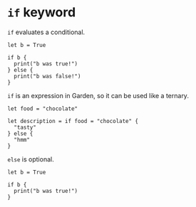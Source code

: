 # `if` keyword

`if` evaluates a conditional.

```
let b = True

if b {
  print("b was true!")
} else {
  print("b was false!")
}
```

`if` is an expression in Garden, so it can be used like a ternary.

```
let food = "chocolate"

let description = if food = "chocolate" {
  "tasty"
} else {
  "hmm"
}
```

`else` is optional.

```
let b = True

if b {
  print("b was true!")
}
```

